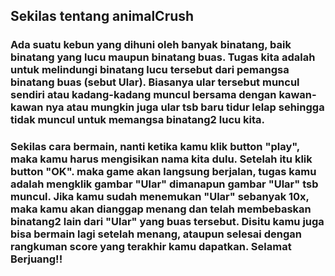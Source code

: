 ## Sekilas tentang animalCrush

### Ada suatu kebun yang dihuni oleh banyak binatang, baik binatang yang lucu maupun binatang buas. Tugas kita adalah untuk melindungi binatang lucu tersebut dari pemangsa binatang buas (sebut Ular). Biasanya ular tersebut muncul sendiri atau kadang-kadang muncul bersama dengan kawan-kawan nya atau mungkin juga ular tsb baru tidur lelap sehingga tidak muncul untuk memangsa binatang2 lucu kita.

### Sekilas cara bermain, nanti ketika kamu klik button "play", maka kamu harus mengisikan nama kita dulu. Setelah itu klik button "OK". maka game akan langsung berjalan, tugas kamu adalah mengklik gambar "Ular" dimanapun gambar "Ular" tsb muncul. Jika kamu sudah menemukan "Ular" sebanyak 10x, maka kamu akan dianggap menang dan telah membebaskan binatang2 lain dari "Ular" yang buas tersebut. Disitu kamu juga bisa bermain lagi setelah menang, ataupun selesai dengan rangkuman score yang terakhir kamu dapatkan. Selamat Berjuang!!
